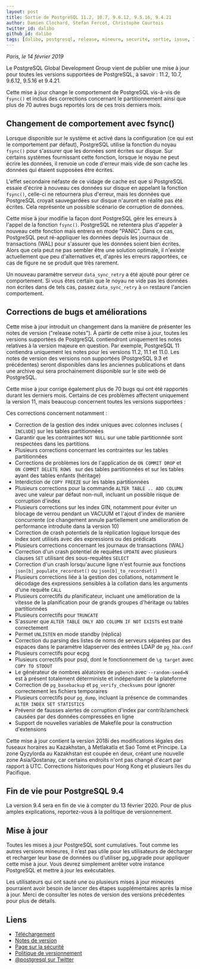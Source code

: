 ```yaml
---
layout: post
title: Sortie de PostgreSQL 11.2, 10.7, 9.6.12, 9.5.16, 9.4.21
author: Damien Clochard, Stefan Fercot, Christophe Courtois
twitter_id: dalibo
github_id: dalibo
tags: [dalibo, postgresql, release, mineure, securité, sortie, issue, 11]
---
```


*Paris, le 14 février 2019*

Le PostgreSQL Global Development Group vient de publier une mise à jour pour 
toutes les versions supportées de PostgreSQL, à savoir : 11.2, 10.7, 9.6.12, 
9.5.16 et 9.4.21.

<!--MORE-->

Cette mise à jour change le comportement de PostgreSQL vis-à-vis de `fsync()` 
et inclus des corrections concernant le partitionnement ainsi que plus de 70 
autres bugs reportés lors de ces trois derniers mois.

      
## Changement de comportement avec fsync()

Lorsque disponible sur le système et activé dans la configuration (ce qui est 
le comportement par défaut), PostgreSQL utilise la fonction du noyau `fsync()` 
pour s'assurer que les données sont écrites sur disque.
Sur certains systèmes fournissant cette fonction, lorsque le noyau ne peut 
écrire les données, il renvoie un code d'erreur mais vide de son cache les 
données qui étaient supposées être écrites.

L'effet secondaire néfaste de ce vidage de cache est que si PostgreSQL essaie 
d'écrire à nouveau ces données sur disque en appelant la fonction `fsync()`, 
celle-ci ne retournera plus d'erreur, mais les données que PostgreSQL croyait 
sauvegardées sur disque n'auront en réalité pas été écrites. Cela représente 
un possible scénario de corruption de données.

Cette mise à jour modifie la façon dont PostgreSQL gère les erreurs à l'appel 
de la fonction `fsync()`. PostgreSQL ne retentera plus d'appeler à nouveau 
cette fonction mais entrera en mode "PANIC".
Dans ce cas, PostgreSQL peut ré-appliquer les données depuis les journaux de 
transactions (WAL) pour s'assurer que les données soient bien écrites. 
Alors que cela peut ne pas sembler être une solution optimale, il n'existe 
actuellement que peu d'alternatives et, d'après les erreurs rapportées, 
ce cas de figure ne se produit que très rarement.

Un nouveau paramètre serveur `data_sync_retry` a été ajouté pour gérer ce 
comportement. Si vous êtes certain que le noyau ne vide pas les données 
non écrites dans de tels cas, passez `data_sync_retry` à `on` restaure 
l'ancien comportement.


## Corrections de bugs et améliorations

Cette mise à jour introduit un changement dans la manière de présenter 
les notes de version ("release notes"). À partir de cette mise à jour, toutes
les versions supportées de PostgreSQL contiendront uniquement les notes
relatives à la version majeure en question. Par exemple, PostgreSQL 11
contiendra uniquement les notes pour les versions 11.2, 11.1 et 11.0. Les 
notes de version des versions non supportées (PostgreSQL 9.3 et précédentes) 
seront disponibles dans les anciennes publications et dans une archive 
qui sera prochainement disponible sur le site web de PostgreSQL.

 Cette mise à jour corrige également plus de 70 bugs qui ont été rapportés durant les 
 derniers mois. Certains de ces problèmes affectent uniquement la version 11,
 mais beaucoup concernent toutes les versions supportées :

Ces corrections concernent notamment :
          
 * Correction de la gestion des index uniques avec colonnes incluses ( `INCLUDE`)
 sur les tables partitionnées 
 * Garantir que les contraintes `NOT NULL` sur une table partitionnée sont 
    respectées dans les partitions
* Plusieurs corrections concernant les contraintes sur les tables partitionnées
* Corrections de problèmes lors de l'application de `ON COMMIT DROP` et  
   `ON COMMIT DELETE ROWS ` sur des tables partitionnées et sur les tables
   ayant des tables enfants (héritage)
* Interdiction de `COPY FREEZE`  sur les tables partitionnées
* Plusieurs corrections pour la commande   `ALTER TABLE .. ADD COLUMN` 
   avec une valeur par défaut non-null, incluant un possible risque de corruption d'index
*  Plusieurs corrections sur les index GIN, notamment pour éviter un blocage de verrou
pendant un VACUUM et l'ajout d'index de manière concurrente (ce changement 
annule partiellement une amélioration de performance introduite dans la version 10) 
*  Correction de crash potentiels de la réplication logique lorsque des index sont
   utilisés avec des  expressions ou des prédicats
*  Plusieurs corrections concernant les journaux de transactions (WAL)
*  Correction d'un crash potentiel de requêtes `UPDATE` avec plusieurs clauses
    `SET`  utilisant des sous-requêtes `SELECT`
*  Correction d'un crash lorsqu'aucune ligne n'est fournie aux fonctions 
    `json[b]_populate_recordset()` ou `json[b]_to_recordset()`   
*  Plusieurs corrections liée à la gestion des collations, notamment le décodage
   des expressions sensibles à la collation dans les arguments d'une requête `CALL`
* Plusieurs correctifs du planificateur, incluant une amélioration de la vitesse de la planification pour de grands groupes d'héritage ou tables partitionnées
* Plusieurs correctifs pour `TRUNCATE`
* S'assurer que `ALTER TABLE ONLY ADD COLUMN IF NOT EXISTS` est traité correctement
* Permet `UNLISTEN` en mode standby (réplica)
* Correction du parsing des listes de noms de serveurs séparées par des espaces dans le paramètre ldapserver des entrées LDAP de `pg_hba.conf`
* Plusieurs correctifs pour ecpg
* Plusieurs correctifs pour psql, dont le fonctionnement de `\g target` avec  `COPY TO STDOUT`
* Le générateur de nombres aléatoires de `pgbench` avec `--random-seed=N` est à présent totalement déterministe et indépendant de la plateforme
* Correction de  `pg_basebackup` et `pg_verify_checksums` pour ignorer correctement les fichiers temporaires
* Plusieurs correctifs pour `pg_dump`, incluant la présence  de commandes `ALTER INDEX SET STATISTICS`
* Prévenir de fausses alertes de corruption d'index par contrib/amcheck causées par des données compressées en ligne
* Support de nouvelles variables de Makefile pour la construction d'extensions
      
Cette mise à jour contient la version 2018i des modifications légales des fuseaux horaires
au Kazakhstan, à Metlakatla et Saó Tomé et Principe. La zone Qyzylorda au Kazakhstan
est coupée en deux, créant une nouvelle zone  Asia/Qostanay, car certains endroits n'ont pas changé d'écart par rapport à UTC.
Corrections historiques pour Hong Kong et plusieurs îles du Pacifique.

## Fin de vie pour PostgreSQL 9.4

La version 9.4 sera en fin de vie à compter du 13 février 2020. Pour de plus 
amples explications, reportez-vous à la politique de versionnement.

## Mise à jour

Toutes les mises à jour PostgreSQL sont cumulatives. Tout comme les autres
versions mineures, il n’est pas utile pour les utilisateurs de décharger et
recharger leur base de données ou d’utiliser pg_upgrade pour appliquer cette
mise à jour. Vous devrez simplement arrêter votre instance PostgreSQL et
mettre à jour les exécutables.

Les utilisateurs qui ont sauté une ou plusieurs mises à jour mineures
pourraient avoir besoin de lancer des étapes supplémentaires après la mise à
jour. Merci de consulter les notes de version des versions précédentes pour
plus de détails.

## Liens

* [Téléchargement](https://www.postgresql.org/download)
* [Notes de version](https://www.postgresql.org/docs/current/static/release.html)
* [Page sur la sécurité](https://www.postgresql.org/support/security/)
* [Politique de versionnement](https://www.postgresql.org/support/versioning/)
* [@postgresql sur Twitter](https://twitter.com/postgresql)

      

